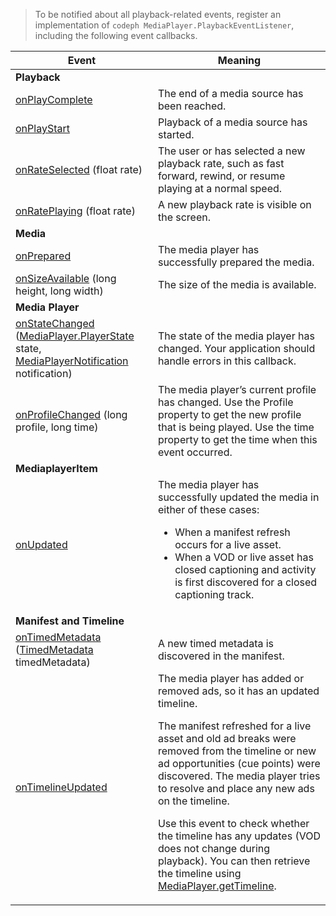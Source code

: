 ---
---

>To be notified about all playback-related events, register an implementation of `codeph MediaPlayer.PlaybackEventListener`, including the following event callbacks.
>
>
<table frame="all" colsep="1" rowsep="1"> 
 <tgroup cols="2" colsep="1" rowsep="1" class="FormatA"> 
  <colspec colnum="1" colname="1" colwidth="1*" /> 
  <colspec colnum="2" colname="2" colwidth="2*" /> 
  <thead> 
   <tr rowsep="1"> 
    <th colname="1" class="entry">Event </th> 
    <th colname="2" class="entry">Meaning </th> 
   </tr> 
  </thead> 
  <tbody> 
   <tr rowsep="1"> 
    <td namest="1" nameend="2"><b>Playback</b> </td> 
   </tr> 
   <tr rowsep="1"> 
    <td colname="1"> <a href="http://help.adobe.com/en_US/primetime/api/psdk/javadoc_1.4/com/adobe/mediacore/MediaPlayer.PlaybackEventListener.html#onPlayComplete()" format="html" scope="external">onPlayComplete</a> </td> 
    <td colname="2">The end of a media source has been reached. </td> 
   </tr> 
   <tr rowsep="1"> 
    <td colname="1"> <a href="http://help.adobe.com/en_US/primetime/api/psdk/javadoc_1.4/com/adobe/mediacore/MediaPlayer.PlaybackEventListener.html#onPlayStart()" format="html" scope="external">onPlayStart</a> </td> 
    <td colname="2">Playback of a media source has started. </td> 
   </tr> 
   <tr rowsep="1"> 
    <td colname="1"> <a href="http://help.adobe.com/en_US/primetime/api/psdk/javadoc_1.4/com/adobe/mediacore/MediaPlayer.PlaybackEventListener.html#onRateSelected(float)" format="html" scope="external">onRateSelected</a> (float rate) </td> 
    <td colname="2">The user or 
     <ph conkeyref="phrases/primetime-sdk-name" /> has selected a new playback rate, such as fast forward, rewind, or resume playing at a normal speed. </td> 
   </tr> 
   <tr rowsep="1"> 
    <td colname="1"><a href="http://help.adobe.com/en_US/primetime/api/psdk/javadoc_1.4/com/adobe/mediacore/MediaPlayer.PlaybackEventListener.html#onRatePlaying(float)" format="html" scope="external">onRatePlaying</a> (float rate) </td> 
    <td colname="2"> A new playback rate is visible on the screen. </td> 
   </tr> 
   <tr rowsep="1"> 
    <td namest="1" nameend="2"><b>Media</b> </td> 
   </tr> 
   <tr rowsep="1"> 
    <td colname="1"> <a href="http://help.adobe.com/en_US/primetime/api/psdk/javadoc_1.4/com/adobe/mediacore/MediaPlayer.PlaybackEventListener.html#onPrepared()" format="html" scope="external">onPrepared</a> </td> 
    <td colname="2">The media player has successfully prepared the media. </td> 
   </tr> 
   <tr rowsep="1"> 
    <td colname="1"> <a href="http://help.adobe.com/en_US/primetime/api/psdk/javadoc_1.4/com/adobe/mediacore/MediaPlayer.PlaybackEventListener.html#onSizeAvailable(long,%20long)" format="html" scope="external">onSizeAvailable</a> (long height, long width) </td> 
    <td colname="2">The size of the media is available. </td> 
   </tr> 
   <tr rowsep="1"> 
    <td namest="1" nameend="2"><b>Media Player</b> </td> 
   </tr> 
   <tr rowsep="1"> 
    <td colname="1"><a href="http://help.adobe.com/en_US/primetime/api/psdk/javadoc_1.4/com/adobe/mediacore/MediaPlayer.PlaybackEventListener.html#onStateChanged(com.adobe.mediacore.MediaPlayer.PlayerState,com.adobe.mediacore.MediaPlayerNotification)" format="html" scope="local">onStateChanged</a> (<a href="http://help.adobe.com/en_US/primetime/api/psdk/javadoc_1.4/com/adobe/mediacore/MediaPlayer.PlayerState.html" format="html" scope="external">MediaPlayer.PlayerState</a> state, <a href="http://help.adobe.com/en_US/primetime/api/psdk/javadoc_1.4/com/adobe/mediacore/MediaPlayerNotification.html" format="html" scope="external">MediaPlayerNotification</a> notification) </td> 
    <td colname="2">The state of the media player has changed. Your application should handle errors in this callback. </td> 
   </tr> 
   <tr rowsep="1"> 
    <td colname="1"> <a href="http://help.adobe.com/en_US/primetime/api/psdk/javadoc_1.4/com/adobe/mediacore/MediaPlayer.PlaybackEventListener.html#onProfileChanged(long,%20long)" format="html" scope="external">onProfileChanged</a> (long profile, long time) </td> 
    <td colname="2"> The media player’s current profile has changed. Use the <span class="codeph">Profile</span> property to get the new profile that is being played. Use the <span class="codeph">time</span> property to get the time when this event occurred. </td> 
   </tr> 
   <tr rowsep="1"> 
    <td namest="1" nameend="2"><b>MediaplayerItem</b> </td> 
   </tr> 
   <tr rowsep="1"> 
    <td colname="1"><a href="http://help.adobe.com/en_US/primetime/api/psdk/javadoc_1.4/com/adobe/mediacore/MediaPlayer.PlaybackEventListener.html#onUpdated()" format="html" scope="external">onUpdated</a> </td> 
    <td colname="2">The media player has successfully updated the media in either of these cases: 
     <ul> 
      <li>When a manifest refresh occurs for a live asset.</li> 
      <li>When a VOD or live asset has closed captioning and activity is first discovered for a closed captioning track. </li> 
     </ul> </td> 
   </tr> 
   <tr rowsep="1"> 
    <td namest="1" nameend="2"><b>Manifest and Timeline</b></td> 
   </tr> 
   <tr rowsep="1"> 
    <td colname="1"> <a href="http://help.adobe.com/en_US/primetime/api/psdk/javadoc_1.4/com/adobe/mediacore/MediaPlayer.PlaybackEventListener.html#onTimedMetadata(com.adobe.mediacore.metadata.TimedMetadata)" format="html" scope="external">onTimedMetadata</a> (<a href="http://help.adobe.com/en_US/primetime/api/psdk/javadoc_1.4/com/adobe/mediacore/metadata/TimedMetadata.html" format="html" scope="external">TimedMetadata</a> timedMetadata) </td> 
    <td colname="2">A new timed metadata is discovered in the manifest. </td> 
   </tr> 
   <tr rowsep="0"> 
    <td colname="1"><a href="http://help.adobe.com/en_US/primetime/api/psdk/javadoc_1.4/com/adobe/mediacore/MediaPlayer.PlaybackEventListener.html#onTimelineUpdated()" format="html" scope="external">onTimelineUpdated</a> </td> 
    <td colname="2">The media player has added or removed ads, so it has an updated timeline. <p>The manifest refreshed for a live asset and old ad breaks were removed from the timeline or new ad opportunities (cue points) were discovered. The media player tries to resolve and place any new ads on the timeline. </p><p> Use this event to check whether the timeline has any updates (VOD does not change during playback). You can then retrieve the timeline using <a href="http://help.adobe.com/en_US/primetime/api/psdk/javadoc_1.4/com/adobe/mediacore/MediaPlayer.html#getTimeline()" format="html" scope="external">MediaPlayer.getTimeline</a>. </p> </td> 
   </tr> 
  </tbody> 
 </tgroup> 
</table>

>
